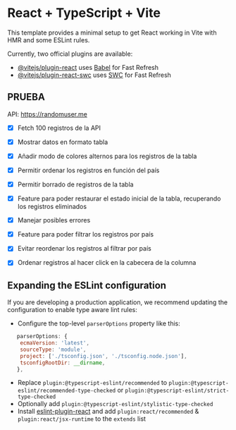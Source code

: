 # React + TypeScript + Vite

This template provides a minimal setup to get React working in Vite with HMR and some ESLint rules.

Currently, two official plugins are available:

- [@vitejs/plugin-react](https://github.com/vitejs/vite-plugin-react/blob/main/packages/plugin-react/README.md) uses [Babel](https://babeljs.io/) for Fast Refresh
- [@vitejs/plugin-react-swc](https://github.com/vitejs/vite-plugin-react-swc) uses [SWC](https://swc.rs/) for Fast Refresh

## PRUEBA
API: https://randomuser.me

- [x] Fetch 100 registros de la API
- [x] Mostrar datos en formato tabla
- [x] Añadir modo de colores alternos para los registros de la tabla
- [x] Permitir ordenar los registros en función del país
- [x] Permitir borrado de registros de la tabla
- [x] Feature para poder restaurar el estado inicial de la tabla, recuperando los registros eliminados
- [x] Manejar posibles errores
- [x] Feature para poder filtrar los registros por país
- [x] Evitar reordenar los registros al filtrar por país
- [x] Ordenar registros al hacer click en la cabecera de la columna


## Expanding the ESLint configuration

If you are developing a production application, we recommend updating the configuration to enable type aware lint rules:

- Configure the top-level `parserOptions` property like this:

```js
   parserOptions: {
    ecmaVersion: 'latest',
    sourceType: 'module',
    project: ['./tsconfig.json', './tsconfig.node.json'],
    tsconfigRootDir: __dirname,
   },
```

- Replace `plugin:@typescript-eslint/recommended` to `plugin:@typescript-eslint/recommended-type-checked` or `plugin:@typescript-eslint/strict-type-checked`
- Optionally add `plugin:@typescript-eslint/stylistic-type-checked`
- Install [eslint-plugin-react](https://github.com/jsx-eslint/eslint-plugin-react) and add `plugin:react/recommended` & `plugin:react/jsx-runtime` to the `extends` list
